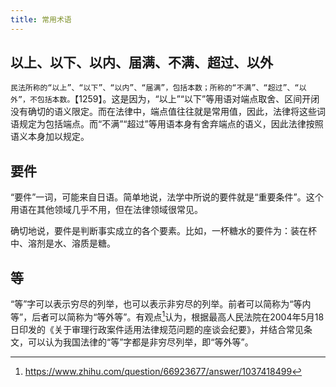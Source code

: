 ```yaml
---
title: 常用术语
---
```


## 以上、以下、以内、届满、不满、超过、以外

`民法所称的“以上”、“以下”、“以内”、“届满”，包括本数；所称的“不满”、“超过”、“以外”，不包括本数。`【1259】。这是因为，“以上”“以下”等用语对端点取舍、区间开闭没有确切的语义限定。而在法律中，端点值往往就是常用值，因此，法律将这些词语规定为包括端点。而“不满”“超过”等用语本身有舍弃端点的语义，因此法律按照语义本身加以规定。

## 要件

“要件”一词，可能来自日语。简单地说，法学中所说的要件就是“重要条件”。这个用语在其他领域几乎不用，但在法律领域很常见。

确切地说，要件是判断事实成立的各个要素。比如，一杯糖水的要件为：装在杯中、溶剂是水、溶质是糖。

## 等

“等”字可以表示穷尽的列举，也可以表示非穷尽的列举。前者可以简称为“等内等”，后者可以简称为“等外等”。有观点[^1]认为，根据最高人民法院在2004年5月18日印发的《关于审理行政案件适用法律规范问题的座谈会纪要》，并结合常见条文，可以认为我国法律的“等”字都是非穷尽列举，即“等外等”。

[^1]: https://www.zhihu.com/question/66923677/answer/1037418499
